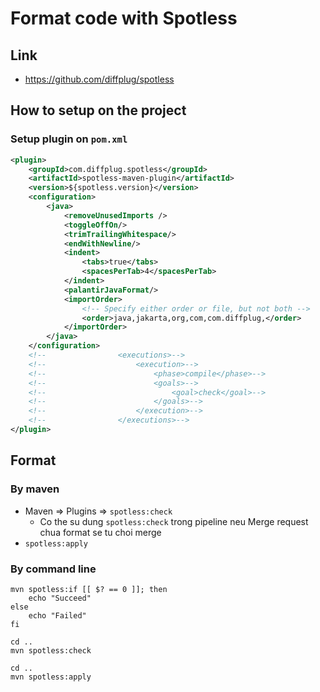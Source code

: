 # Format code with Spotless
## Link
- https://github.com/diffplug/spotless

## How to setup on the project
### Setup plugin on `pom.xml`
```xml
<plugin>
    <groupId>com.diffplug.spotless</groupId>
    <artifactId>spotless-maven-plugin</artifactId>
    <version>${spotless.version}</version>
    <configuration>
        <java>
            <removeUnusedImports />
            <toggleOffOn/>
            <trimTrailingWhitespace/>
            <endWithNewline/>
            <indent>
                <tabs>true</tabs>
                <spacesPerTab>4</spacesPerTab>
            </indent>
            <palantirJavaFormat/>
            <importOrder>
                <!-- Specify either order or file, but not both -->
                <order>java,jakarta,org,com,com.diffplug,</order>
            </importOrder>
        </java>
    </configuration>
    <!--				<executions>-->
    <!--					<execution>-->
    <!--						<phase>compile</phase>-->
    <!--						<goals>-->
    <!--							<goal>check</goal>-->
    <!--						</goals>-->
    <!--					</execution>-->
    <!--				</executions>-->
</plugin>
```

## Format
### By maven 
- Maven => Plugins => `spotless:check`
  - Co the su dung `spotless:check` trong pipeline neu Merge request chua format se tu choi merge
- `spotless:apply`

### By command line
```shell
mvn spotless:if [[ $? == 0 ]]; then
    echo "Succeed"
else
    echo "Failed"
fi
```

```shell
cd ..
mvn spotless:check
```

```shell
cd ..
mvn spotless:apply
```